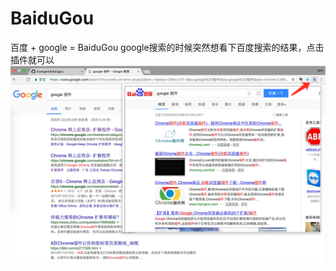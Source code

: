 # BaiduGou
百度 + google = BaiduGou
google搜索的时候突然想看下百度搜索的结果，点击插件就可以
![demo pic](https://github.com/kuangwk/baidugou/blob/master/res/demo.png?raw=true)


